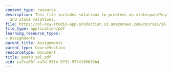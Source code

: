 ```yaml
---
content_type: resource
description: This file includes solutions to problems on statespace?equations, hydrostatic
  and state relations.
file: https://ol-ocw-studio-app-production.s3.amazonaws.com/courses/16-01-unified-engineering-i-ii-iii-iv-fall-2005-spring-2006/ca7ca08fea7d95fe57929724190b39b4_pset8_sol.pdf
file_type: application/pdf
learning_resource_types:
- Assignments
parent_title: Assignments
parent_type: CourseSection
resourcetype: Document
title: pset8_sol.pdf
uid: ca7ca08f-ea7d-95fe-5792-9724190b39b4
---
```

